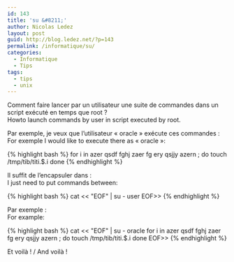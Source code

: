 ```yaml
---
id: 143
title: 'su &#8211;'
author: Nicolas Ledez
layout: post
guid: http://blog.ledez.net/?p=143
permalink: /informatique/su/
categories:
  - Informatique
  - Tips
tags:
  - tips
  - unix
---
```

Comment faire lancer par un utilisateur une suite de commandes dans un script exécuté en temps que root ?  
Howto launch commands by user in script executed by root.

Par exemple, je veux que l&rsquo;utilisateur &laquo;&nbsp;oracle&nbsp;&raquo; exécute ces commandes :  
For exemple I would like to execute there as &laquo;&nbsp;oracle&nbsp;&raquo;:

{% highlight bash %}
for i in azer qsdf fghj zaer fg ery qsjjy  azern ; do
        touch /tmp/tib/titi.$$.$i
done
{% endhighlight %}

Il suffit de l&rsquo;encapsuler dans :  
I just need to put commands between:

{% highlight bash %}
cat << "EOF" | su - user
EOF>>
{% endhighlight %}

Par exemple :  
For example:

{% highlight bash %}
cat << "EOF" | su - oracle
for i in azer qsdf fghj zaer fg ery qsjjy  azern ; do
        touch /tmp/tib/titi.$$.$i
done
EOF>>
{% endhighlight %}

Et voilà ! / And voilà !
